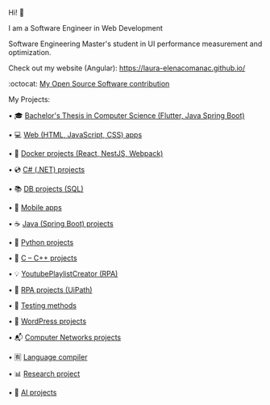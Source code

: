Hi! :wave:

I am a Software Engineer in Web Development

Software Engineering Master's student in UI performance measurement and optimization.

Check out my website (Angular): https://laura-elenacomanac.github.io/

:octocat:  <a href="https://marketplace.uipath.com/listings/image-color-matching" target="_blank" rel="noopener noreferrer"> My Open Source Software contribution </a>

My Projects:

•	🎓 <a href="https://github.com/Laura-ElenaOlaru/Licenta"> Bachelor's Thesis in Computer Science (Flutter, Java Spring Boot) </a>

• 💻 <a href="https://github.com/Laura-ElenaOlaru/Web-Projects"> Web (HTML, JavaScript, CSS) apps </a>

•	🐳 <a href="https://github.com/Laura-ElenaComanac/Docker/tree/main"> Docker projects (React, NestJS, Webpack) </a>

•	💿 <a href="https://github.com/Laura-ElenaOlaru/C-Sharp-Projects"> C# (.NET) projects </a>

•	📚 <a href="https://github.com/Laura-ElenaOlaru/DB-Projects"> DB projects (SQL) </a>

•	📱 <a href="https://github.com/Laura-ElenaOlaru/Mobile-Apps"> Mobile apps </a>

•	☕ <a href="https://github.com/Laura-ElenaOlaru/Java-Projects"> Java (Spring Boot) projects </a>

•	🐍 <a href="https://github.com/Laura-ElenaOlaru/Python-Projects"> Python projects </a>

• 💾	<a href="https://github.com/Laura-ElenaOlaru/C-Cpp-Projects"> C – C++ projects </a>

•	💡 <a href="https://github.com/Laura-ElenaOlaru/YoutubePlaylistCreator"> YoutubePlaylistCreator (RPA) </a> 

• 🚀 <a href="https://github.com/Laura-ElenaOlaru/RPA-Projects"> RPA projects (UiPath) </a> 

• 🎯 <a href="https://github.com/Laura-ElenaOlaru/Supernova/tree/main"> Testing methods </a>

•	🎨 <a href="https://github.com/Laura-ElenaComanac/WordPress"> WordPress projects</a>

•	📬 <a href="https://github.com/Laura-ElenaOlaru/Computer-Networks-Projects"> Computer Networks projects</a>

• 🈶 <a href="https://github.com/Laura-ElenaOlaru/LanguageCompiler"> Language compiler </a>

• 📊 <a href=https://github.com/Laura-ElenaOlaru/ResearchProject> Research project </a>

•	🔮 <a href="https://github.com/Laura-ElenaOlaru/AI-Projects"> AI projects</a>
